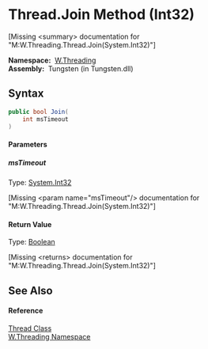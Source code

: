Thread.Join Method (Int32)
==========================
   
[Missing &lt;summary> documentation for "M:W.Threading.Thread.Join(System.Int32)"]


  **Namespace:**  [W.Threading][1]  
  **Assembly:**  Tungsten (in Tungsten.dll)

Syntax
------

```csharp
public bool Join(
	int msTimeout
)
```

#### Parameters

##### *msTimeout*
Type: [System.Int32][2]  

[Missing &lt;param name="msTimeout"/> documentation for "M:W.Threading.Thread.Join(System.Int32)"]


#### Return Value
Type: [Boolean][3]  

[Missing &lt;returns> documentation for "M:W.Threading.Thread.Join(System.Int32)"]


See Also
--------

#### Reference
[Thread Class][4]  
[W.Threading Namespace][1]  

[1]: ../README.md
[2]: http://msdn.microsoft.com/en-us/library/td2s409d
[3]: http://msdn.microsoft.com/en-us/library/a28wyd50
[4]: README.md